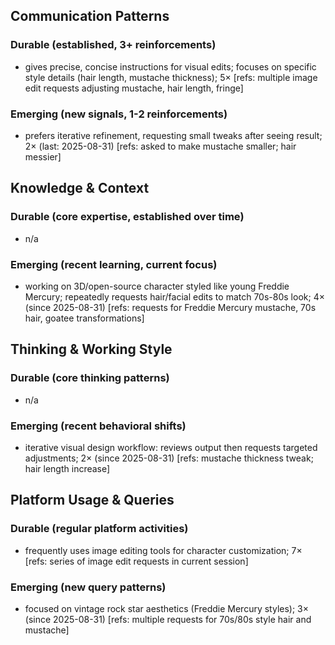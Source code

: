 ## Communication Patterns
### Durable (established, 3+ reinforcements)
- gives precise, concise instructions for visual edits; focuses on specific style details (hair length, mustache thickness); 5× [refs: multiple image edit requests adjusting mustache, hair length, fringe]

### Emerging (new signals, 1-2 reinforcements)
- prefers iterative refinement, requesting small tweaks after seeing result; 2× (last: 2025-08-31) [refs: asked to make mustache smaller; hair messier]

## Knowledge & Context
### Durable (core expertise, established over time)
- n/a

### Emerging (recent learning, current focus)
- working on 3D/open-source character styled like young Freddie Mercury; repeatedly requests hair/facial edits to match 70s-80s look; 4× (since 2025-08-31) [refs: requests for Freddie Mercury mustache, 70s hair, goatee transformations]

## Thinking & Working Style
### Durable (core thinking patterns)
- n/a

### Emerging (recent behavioral shifts)
- iterative visual design workflow: reviews output then requests targeted adjustments; 2× (since 2025-08-31) [refs: mustache thickness tweak; hair length increase]

## Platform Usage & Queries
### Durable (regular platform activities)
- frequently uses image editing tools for character customization; 7× [refs: series of image edit requests in current session]

### Emerging (new query patterns)
- focused on vintage rock star aesthetics (Freddie Mercury styles); 3× (since 2025-08-31) [refs: multiple requests for 70s/80s style hair and mustache]